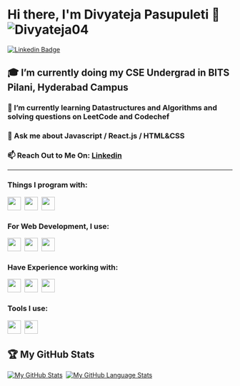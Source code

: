 # Hi there, I'm Divyateja Pasupuleti 👋 <img src="https://komarev.com/ghpvc/?username=Divyateja04&label=Profile Views&color=blue&style=flat" alt="Divyateja04"/>  

[![Linkedin Badge](https://img.shields.io/badge/LinkedIn-Divyateja%20Pasupuleti-blue)](https://www.linkedin.com/in/divyateja.pasupuleti/)

## :mortar_board: I’m currently doing my CSE Undergrad in BITS Pilani, Hyderabad Campus
### 🌱 I’m currently learning Datastructures and Algorithms and solving questions on LeetCode and Codechef
### 💬 Ask me about Javascript / React.js / HTML&CSS 
### 📫 Reach Out to Me On: [Linkedin](https://www.linkedin.com/in/divyateja-pasupuleti/)
-----------------------------

### Things I program with: 
<span><img src="https://cdn.jsdelivr.net/gh/devicons/devicon@latest/icons/javascript/javascript-original.svg" width="30px"></span>&nbsp;
<span><img src="https://cdn.jsdelivr.net/gh/devicons/devicon@latest/icons/python/python-original.svg" width="30px"></span>&nbsp;
<span><img src="https://cdn.jsdelivr.net/gh/devicons/devicon@latest/icons/c/c-original.svg" width="30px"></span>&nbsp;

### For Web Development, I use:
<span><img src="https://cdn.jsdelivr.net/gh/devicons/devicon@latest/icons/html5/html5-plain.svg" width="30px"></span>&nbsp;
<span><img src="https://cdn.jsdelivr.net/gh/devicons/devicon@latest/icons/css3/css3-plain.svg" width="30px"></span>&nbsp;
<span><img src="https://cdn.jsdelivr.net/gh/devicons/devicon@latest/icons/react/react-original.svg" width="30px"></span>&nbsp;

### Have Experience working with:
<span><img src="https://cdn.jsdelivr.net/gh/devicons/devicon@latest/icons/wordpress/wordpress-original.svg" width="30px"></span>&nbsp;
<span><img src="https://cdn.jsdelivr.net/gh/devicons/devicon@latest/icons/bootstrap/bootstrap-original.svg" width="30px"></span>&nbsp;
<span><img src="https://cdn.jsdelivr.net/gh/devicons/devicon@latest/icons/git/git-original.svg" width="30px"></span>&nbsp;

### Tools I use:
<span><img src="https://cdn.jsdelivr.net/gh/devicons/devicon@latest/icons/vscode/vscode-original.svg" width="30px"></span>&nbsp;
<span><img src="https://cdn.jsdelivr.net/gh/devicons/devicon@latest/icons/git/git-original.svg" width="30px"></span>&nbsp;

## 🏆 My GitHub Stats
[![My GitHub Stats](https://github-readme-stats.vercel.app/api/?username=Divyateja04&count_private=true&theme=tokyonight&showicons=true)]()&nbsp;
[![My GitHub Language Stats](https://github-readme-stats.vercel.app/api/top-langs/?username=Divyateja04&langs_count=5&theme=tokyonight)]()



<!--
**Divyateja04/Divyateja04** is a ✨ _special_ ✨ repository because its `README.md` (this file) appears on your GitHub profile.

Here are some ideas to get you started:

- 👯 I’m looking to collaborate on ...
- 🤔 I’m looking for help with ...
- 😄 Pronouns: ...
- ⚡ Fun fact: ...
-->
